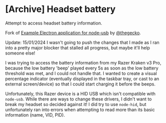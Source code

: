 # [Archive] Headset battery
Attempt to access headset battery information.

Fork of [Example Electron application for node-usb](https://github.com/node-usb/node-usb-example-electron) by [@thegecko](https://github.com/thegecko).


Update: 15/01/2024
I wasn't going to push the changes that I made as I ran into a pretty major blocker that stalled all progress, but maybe it'll help someone else!

I was trying to access the battery information from my Razer Kraken v3 Pro, because the low battery 'beep' played every 5s as soon as the low battery threshold was met, and I could not handle that. I wanted to create a visual percentage indicator (eventually displayed in the taskbar tray, or cast to an external screen/device) so that I could start charging it before the beeps.

Unfortunately, this Razer device is a HID USB which isn't compatible with `node-usb`. While there are ways to change these drivers, I didn't want to break my headset so decided against it! I did try to use `node-hid`, but unfortunately ran into errors when attempting to read more than its basic information (name, VID, PID).
